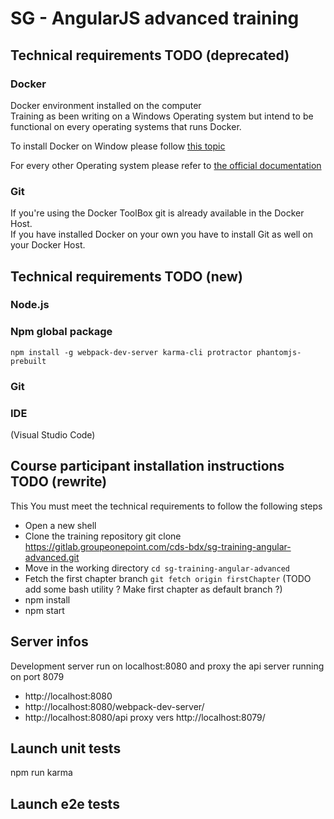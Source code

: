 # SG - AngularJS advanced training

## Technical requirements TODO (deprecated)

### Docker
Docker environment installed on the computer  
Training as been writing on a Windows Operating system but intend to be functional on every operating systems that runs Docker. 

To install Docker on Window please follow [this topic](https://docs.docker.com/toolbox/toolbox_install_windows/#/step-2-install-docker-toolbox)

For every other Operating system please refer to [the official documentation](https://docs.docker.com/engine/installation/)

### Git
If you're using the Docker ToolBox git is already available in the Docker Host.  
If you have installed Docker on your own you have to install Git as well on your Docker Host.

## Technical requirements TODO (new)

### Node.js

### Npm global package
```
npm install -g webpack-dev-server karma-cli protractor phantomjs-prebuilt
```

### Git

### IDE
(Visual Studio Code)

## Course participant installation instructions TODO (rewrite)

This 
You must meet the technical requirements to follow the following steps
- Open a new shell
- Clone the training repository git clone https://gitlab.groupeonepoint.com/cds-bdx/sg-training-angular-advanced.git
- Move in the working directory `cd sg-training-angular-advanced`
- Fetch the first chapter branch `git fetch origin firstChapter` (TODO add some bash utility ? Make first chapter as default branch ?)
- npm install
- npm start

## Server infos
Development server run on localhost:8080 and proxy the api server running on port 8079
- http://localhost:8080
- http://localhost:8080/webpack-dev-server/
- http://localhost:8080/api proxy vers http://localhost:8079/ 

## Launch unit tests
npm run karma


## Launch e2e tests

